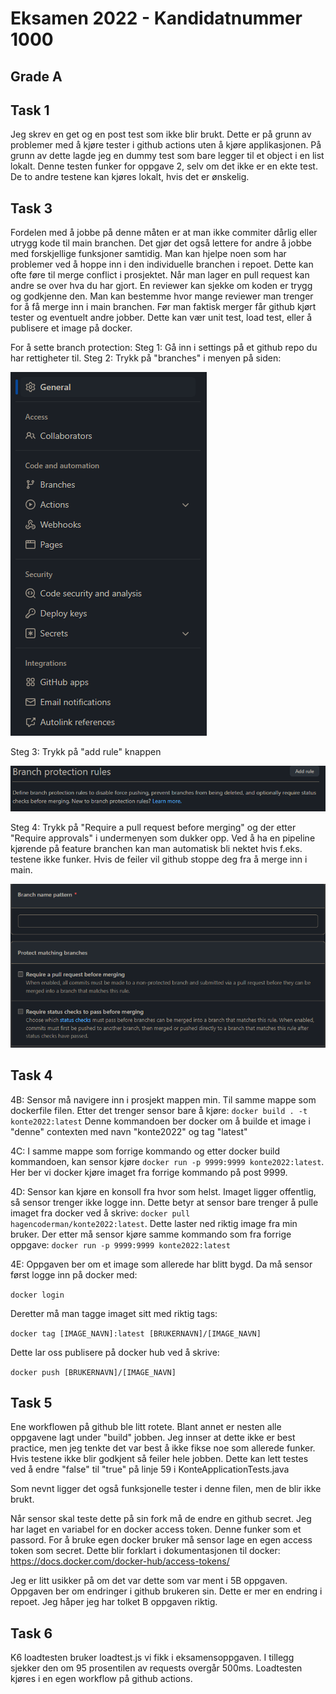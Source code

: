 # Eksamen 2022 - Kandidatnummer 1000

## Grade A

## Task 1

Jeg skrev en get og en post test som ikke blir brukt. Dette er på grunn av problemer med å kjøre tester i github actions uten å kjøre applikasjonen. På grunn av dette lagde jeg en dummy test som bare legger til et object i en list lokalt. Denne testen funker for oppgave 2, selv om det ikke er en ekte test. De to andre testene kan kjøres lokalt, hvis det er ønskelig.

## Task 3

Fordelen med å jobbe på denne måten er at man ikke commiter dårlig eller utrygg kode til main branchen. Det gjør det også lettere for andre å jobbe med forskjellige funksjoner samtidig. Man kan hjelpe noen som har problemer ved å hoppe inn i den individuelle branchen i repoet. Dette kan ofte føre til merge conflict i prosjektet. Når man lager en pull request kan andre se over hva du har gjort. En reviewer kan sjekke om koden er trygg og godkjenne den. Man kan bestemme hvor mange reviewer man trenger for å få merge inn i main  branchen. Før man faktisk merger får github kjørt tester og eventuelt andre jobber. Dette kan vær unit test, load test, eller å publisere et image på docker.

For å sette branch protection:
Steg 1: Gå inn i settings på et github repo du har rettigheter til.
Steg 2: Trykk på "branches" i menyen på siden:


![steg 2](screenshots/steg2.png)


Steg 3: Trykk på "add rule" knappen


![steg 3](screenshots/steg3.png)


Steg 4: Trykk på "Require a pull request before merging" og der etter "Require approvals" i undermenyen som dukker opp. Ved å ha en pipeline kjørende på feature branchen kan man automatisk bli nektet hvis f.eks. testene ikke funker. Hvis de feiler vil github stoppe deg fra å merge inn i main.


![steg 4](screenshots/steg4.png)

## Task 4

4B: Sensor må navigere inn i prosjekt mappen min. Til samme mappe som dockerfile filen. Etter det trenger sensor bare å kjøre: `docker build . -t konte2022:latest`
Denne kommandoen ber docker om å builde et image i "denne" contexten med navn "konte2022" og tag "latest"

4C: I samme mappe som forrige kommando og etter docker build kommandoen, kan sensor kjøre `docker run -p 9999:9999 konte2022:latest`. Her ber vi docker kjøre imaget fra forrige kommando på post 9999.

4D: Sensor kan kjøre en konsoll fra hvor som helst. Imaget ligger offentlig, så sensor trenger ikke logge inn. Dette betyr at sensor bare trenger å pulle imaget fra docker ved å skrive: `docker pull hagencoderman/konte2022:latest`. Dette laster ned riktig image fra min bruker. Der etter må sensor kjøre samme kommando som fra forrige oppgave: `docker run -p 9999:9999 konte2022:latest`

4E:
Oppgaven ber om et image som allerede har blitt bygd. Da må sensor først logge inn på docker med:

`docker login`

Deretter må man tagge imaget sitt med riktig tags:

`docker tag [IMAGE_NAVN]:latest [BRUKERNAVN]/[IMAGE_NAVN]`

Dette lar oss publisere på docker hub ved å skrive:

`docker push [BRUKERNAVN]/[IMAGE_NAVN]`

## Task 5

Ene workflowen på github ble litt rotete. Blant annet er nesten alle oppgavene lagt under "build" jobben. Jeg innser at dette ikke er best practice, men jeg tenkte det var best å ikke fikse noe som allerede funker. Hvis testene ikke blir godkjent så feiler hele jobben. Dette kan lett testes ved å endre "false" til "true" på linje 59 i KonteApplicationTests.java

Som nevnt ligger det også funksjonelle tester i denne filen, men de blir ikke brukt.

Når sensor skal teste dette på sin fork må de endre en github secret. Jeg har laget en variabel for en docker access token. Denne funker som et passord. For å bruke egen docker bruker må sensor lage en egen access token som secret.
Dette blir forklart i dokumentasjonen til docker:
https://docs.docker.com/docker-hub/access-tokens/

Jeg er litt usikker på om det var dette som var ment i 5B oppgaven. Oppgaven ber om endringer i github brukeren sin. Dette er mer en endring i repoet. Jeg håper jeg har tolket B oppgaven riktig.

## Task 6

K6 loadtesten bruker loadtest.js vi fikk i eksamensoppgaven. I tillegg sjekker den om 95 prosentilen av requests overgår 500ms. Loadtesten kjøres i en egen workflow på github actions.
